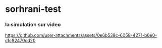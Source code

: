 # sorhrani-test
### la simulation sur video

https://github.com/user-attachments/assets/0e6b538c-6058-4271-b6e0-c1c82470cd20

